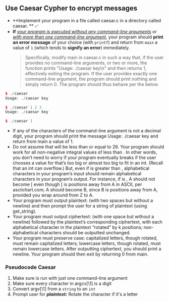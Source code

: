 ## Use Caesar Cypher to encrypt messages
- **Implement your program in a file called caesar.c in a directory called caesar. ** ✅
- **If** _<u>your program is executed without any command-line arguments</u>_ or _<u>with more than one
    command-line argument</u>_, your program should **print an error message** of your choice (with `printf`)
    and return from `main` a value of `1` (which tends to **signify an error**) immediately.
   > Specifically, modify main in caesar.c in such a way that, if the user provides no command-line arguments, or two or more, the function prints "Usage: ./caesar key\n" and then returns 1, effectively exiting the program. If the user provides exactly one command-line argument, the program should print nothing and simply return 0. The program should thus behave per the below.
    
```cpp
$ ./caesar
Usage: ./caesar key

$ ./caesar 1 2 3
Usage: ./caesar key

$ ./caesar 1
```


- If any of the characters of the command-line argument is not a decimal digit,
    your program should print the message Usage: ./caesar key and return from main a value of 1.
- Do not assume that will be less than or equal to 26. Your program should work for all non-negative
    integral values of less than . In other words, you don’t need to worry if
    your program eventually breaks if the user chooses a value for that’s too big or almost too big to fit
    in an int. (Recall that an int can overflow.)
    But, even if is greater than , alphabetical characters in your program’s input should remain alphabetical
    characters in your program’s output.
    For instance, if is ,
    A should not become \[ even though \[ is positions away from A in ASCII, per asciichart.com;
    A should become B, since B is positions away from A, provided you wrap around from Z to A.
- Your program must output plaintext: (with two spaces but without a newline) and then prompt
    the user for a string of plaintext (using get_string).
- Your program must output ciphertext: (with one space but without a newline) followed by the plaintext’s
    corresponding ciphertext, with each alphabetical character in the plaintext “rotated” by k positions;
    non-alphabetical characters should be outputted unchanged.
- Your program must preserve case: capitalized letters, though rotated, must remain capitalized letters;
    lowercase letters, though rotated, must remain lowercase letters.
    After outputting ciphertext, you should print a newline. Your program should then exit
    by returning 0 from main.

### Pseudocode Caesar
1. Make sure is run with just one command-line argument
2. Make sure every character in argcv[\1] is a digit
3. Convert argv[\1] from a `string` to an `int` 
4. Prompt user for **_plaintext:_**
       Rotate the character if it's a letter